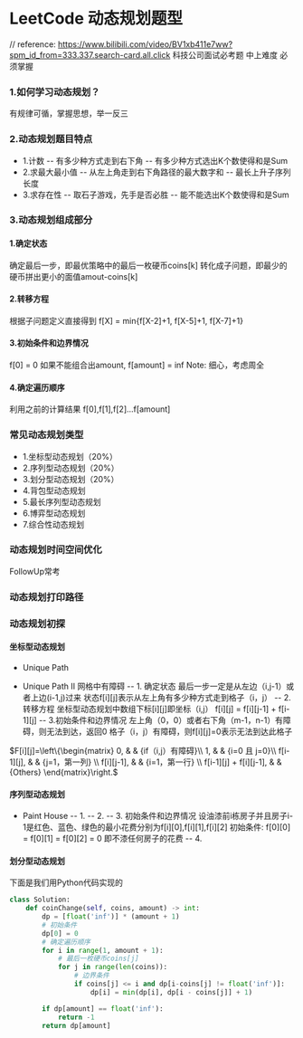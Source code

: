 # LeetCode 动态规划题型

// reference:
https://www.bilibili.com/video/BV1xb411e7ww?spm_id_from=333.337.search-card.all.click
科技公司面试必考题
中上难度
必须掌握
### 1.如何学习动态规划？
有规律可循，掌握思想，举一反三
### 2.动态规划题目特点
* 1.计数
-- 有多少种方式走到右下角
-- 有多少种方式选出K个数使得和是Sum
* 2.求最大最小值
-- 从左上角走到右下角路径的最大数字和
-- 最长上升子序列长度
* 3.求存在性
-- 取石子游戏，先手是否必胜
-- 能不能选出K个数使得和是Sum

### 3.动态规划组成部分

#### 1.确定状态
确定最后一步，即最优策略中的最后一枚硬币coins[k]
转化成子问题，即最少的硬币拼出更小的面值amout-coins[k]

#### 2.转移方程
根据子问题定义直接得到
f[X] = min{f[X-2]+1, f[X-5]+1, f[X-7]+1}

#### 3.初始条件和边界情况
f[0] = 0
如果不能组合出amount, f[amount] = inf
Note: 细心，考虑周全

#### 4.确定遍历顺序
利用之前的计算结果
f[0],f[1],f[2]...f[amount]
### 常见动态规划类型
* 1.坐标型动态规划（20%）
* 2.序列型动态规划（20%）
* 3.划分型动态规划（20%）
* 4.背包型动态规划
* 5.最长序列型动态规划
* 6.博弈型动态规划
* 7.综合性动态规划
### 动态规划时间空间优化
FollowUp常考

### 动态规划打印路径

### 动态规划初探
#### 坐标型动态规划
* Unique Path

* Unique Path Ⅱ
网格中有障碍
-- 1. 确定状态
最后一步一定是从左边（i,j-1）或者上边(i-1,j)过来
状态f[i][j]表示从左上角有多少种方式走到格子（i，j）
-- 2.转移方程
坐标型动态规划中数组下标[i][j]即坐标（i,j）
f[i][j] = f[i][j-1] + f[i-1][j]
-- 3.初始条件和边界情况
左上角（0，0）或者右下角（m-1，n-1）有障碍，则无法到达，返回0
格子（i，j）有障碍，则f[i][j]=0表示无法到达此格子

$F[i][j]=\left\{\begin{matrix}
                0, & & {if（i,j）有障碍}\\
                1, & & {i=0 且 j=0}\\
                f[i-1][j], & & {j=1，第一列} \\
                f[i][j-1], & & {i=1，第一行} \\
                f[i-1][j] + f[i][j-1], & & {Others}
                \end{matrix}\right.$

#### 序列型动态规划
* Paint House
-- 1.
-- 2.
-- 3. 初始条件和边界情况
设油漆前i栋房子并且房子i-1是红色、蓝色、绿色的最小花费分别为f[i][0],f[i][1],f[i][2]
初始条件:
f[0][0] = f[0][1] = f[0][2] = 0
即不漆任何房子的花费
-- 4.


#### 划分型动态规划


下面是我们用Python代码实现的
```Python
class Solution:
    def coinChange(self, coins, amount) -> int:
        dp = [float('inf')] * (amount + 1)
        # 初始条件
        dp[0] = 0 
        # 确定遍历顺序           
        for i in range(1, amount + 1):
            # 最后一枚硬币coins[j]
            for j in range(len(coins)):
                # 边界条件
                if coins[j] <= i and dp[i-coins[j] != float('inf')]:
                    dp[i] = min(dp[i], dp[i - coins[j]] + 1)

        if dp[amount] == float('inf'):
            return -1
        return dp[amount]
```
